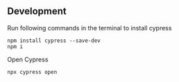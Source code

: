 ## Development

Run following commands in the terminal to install cypress

```shell
npm install cypress --save-dev
npm i
```

Open Cypress
```shell
npx cypress open
```
